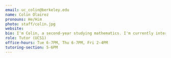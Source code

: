 ```yaml
---
email: uc_colin@berkeley.edu
name: Colin Olairez
pronouns: He/Him
photo: staff/colin.jpg
website:
bio: I'm Colin, a second-year studying mathematics. I'm currently interested in marathon running, chess, and light novels/anime.
role: Tutor (UCS1)
office-hours: Tue 6-7PM, Thu 6-7PM, Fri 2-4PM
tutoring-section: 5-6PM
---
```

